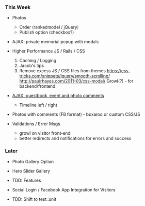 ### This Week
* Photos
  - Order (rankedmodel / jQuery)
  - Publish option (checkbox?)

* AJAX: private memorial popup with modals

* Higher Performance JS / Rails / CSS
  1. Caching / Logging
  2. Jacob's tips
  3. Remove excess JS / CSS files from themes
  https://css-tricks.com/snippets/jquery/smooth-scrolling/
  http://paulrhayes.com/2011-03/css-modal/
  Growl(?) - for backend/frontend

* [AJAX: guestbook, event and photo comments ](http://stackoverflow.com/questions/23591673/rails-4-loading-posts-w-jquery-ajax-on-a-load-more-button)
  - Timeline left / right
* Photos with comments (FB format) - boxaroo or custom CSS/JS

* Validations / Error Msgs
  - growl on visitor front-end
  - better redirects and notifications for errors and success

### Later
* Photo Gallery Option
* Hero Slider Gallery

* TDD: Features

* Social Login / Facebook App Integration for Visitors
* TDD: Shift to test::unit
